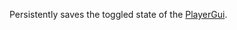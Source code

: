 Persistently saves the toggled state of the [PlayerGui](https://developer.roblox.com/en-us/api-reference/class/PlayerGui).